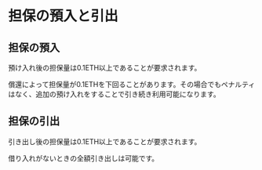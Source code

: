 # 担保の預入と引出

## 担保の預入

預け入れ後の担保量は0.1ETH以上であることが要求されます。

償還によって担保量が0.1ETHを下回ることがあります。その場合でもペナルティはなく、追加の預け入れをすることで引き続き利用可能になります。

## 担保の引出

引き出し後の担保量は0.1ETH以上であることが要求されます。

借り入れがないときの全額引き出しは可能です。
